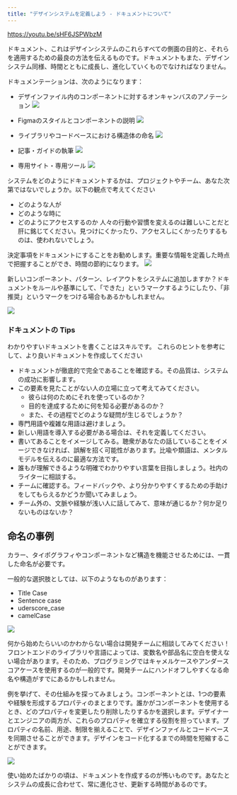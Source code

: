 ```yaml
---
title: "デザインシステムを定義しよう - ドキュメントについて"
---
```


https://youtu.be/sHF6JSPWbzM

ドキュメント、これはデザインシステムのこれらすべての側面の目的と、それらを適用するための最良の方法を伝えるものです。ドキュメントもまた、デザインシステム同様、時間とともに成長し、進化していくものでなければなりません。

ドキュメンテーションは、次のようになります：

- デザインファイル内のコンポーネントに対するオンキャンバスのアノテーション
  ![](https://storage.googleapis.com/zenn-user-upload/3181882c9da6-20230604.png)

- Figmaのスタイルとコンポーネントの説明
  ![](https://storage.googleapis.com/zenn-user-upload/e719b7997b8c-20230604.png)

- ライブラリやコードベースにおける構造体の命名
  ![](https://storage.googleapis.com/zenn-user-upload/e0e3e9357e40-20230604.png)

- 記事・ガイドの執筆
  ![](https://storage.googleapis.com/zenn-user-upload/3824aea99ad5-20230604.png)

- 専用サイト・専用ツール
  ![](https://storage.googleapis.com/zenn-user-upload/266fbdbd3e87-20230604.png)

システムをどのようにドキュメントするかは、プロジェクトやチーム、あなた次第ではないでしょうか。以下の観点で考えてください
- どのような人が
- どのような時に
- どのようにアクセスするのか
人々の行動や習慣を変えるのは難しいことだと肝に銘じてください。見つけにくかったり、アクセスしにくかったりするものは、使われないでしょう。

決定事項をドキュメントにすることをお勧めします。重要な情報を定義した時点で把握することができ、時間の節約になります。
![](https://storage.googleapis.com/zenn-user-upload/749c7de6b579-20230604.png)

新しいコンポーネント、パターン、レイアウトをシステムに追加しますか？ドキュメントをルールや基準にして、「できた」というマークするようにしたり、「非推奨」というマークをつける場合もあるかもしれません。

![](https://storage.googleapis.com/zenn-user-upload/d05cb2684725-20230604.png)

### ドキュメントの Tips
わかりやすいドキュメントを書くことはスキルです。
これらのヒントを参考にして、より良いドキュメントを作成してください

- ドキュメントが徹底的で完全であることを確認する。その品質は、システムの成功に影響します。
- この要素を見たことがない人の立場に立って考えてみてください。
    - 彼らは何のためにそれを使っているのか？
    - 目的を達成するために何を知る必要があるのか？
    - また、その過程でどのような疑問が生じるでしょうか？
- 専門用語や複雑な用語は避けましょう。
- 新しい用語を導入する必要がある場合は、それを定義してください。
- 書いてあることをイメージしてみる。聴衆があなたの話していることをイメージできなければ、誤解を招く可能性があります。比喩や類語は、メンタルモデルを伝えるのに最適な方法です。
- 誰もが理解できるような明確でわかりやすい言葉を目指しましょう。社内のライターに相談する。
- チームに確認する。フィードバックや、より分かりやすくするための手助けをしてもらえるかどうか聞いてみましょう。
- チーム外の、文脈や経験が浅い人に話してみて、意味が通じるか？何か足りないものはないか？

## 命名の事例 
カラー、タイポグラフィやコンポーネントなど構造を機能させるためには、一貫した命名が必要です。

一般的な選択肢としては、以下のようなものがあります：
- Title Case
- Sentence case
- uderscore_case
- camelCase

![](https://storage.googleapis.com/zenn-user-upload/375da91ac5c1-20230604.png)

何から始めたらいいのかわからない場合は開発チームに相談してみてください！
フロントエンドのライブラリや言語によっては、変数名や部品名に空白を使えない場合があります。そのため、プログラミングではキャメルケースやアンダースコアケースを使用するのが一般的です。開発チームにハンドオフしやすくなる命名や構造がすでにあるかもしれません。

例を挙げて、その仕組みを探ってみましょう。コンポーネントとは、1つの要素や経験を形成するプロパティのまとまりです。誰かがコンポーネントを使用するとき、どのプロパティを変更したり削除したりするかを選択します。デザイナーとエンジニアの両方が、これらのプロパティを確立する役割を担っています。プロパティの名前、用途、制限を揃えることで、デザインファイルとコードベースを同期させることができます。デザインをコード化するまでの時間を短縮することができます。

![](https://storage.googleapis.com/zenn-user-upload/71573b384498-20230604.png)

使い始めたばかりの頃は、ドキュメントを作成するのが怖いものです。あなたとシステムの成長に合わせて、常に進化させ、更新する時間があるのです。
